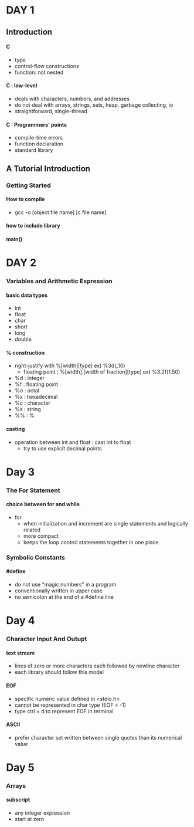 # DAY 1
## Introduction
#### C
- type
- control-flow constructions
- function: not nested
#### C : low-level
- deals with characters, numbers, and addresses
- do not deal with arrays, strings, sets, heap, garbage collecting, io
- straightforward, single-thread
#### C : Programmers' points
- compile-time errors
- function declaration
- standard library
## A Tutorial Introduction
### Getting Started
#### How to compile
- gcc -o [object file name] [c file name]
#### how to include library
#### main()
# DAY 2
### Variables and Arithmetic Expression
#### basic data types
- int
- float
- char
- short
- long
- double
#### % construction
- right-justify with %[width][type] ex) %3d(_10)
    - floating point : %[width].[width of fraction][type] ex) %3.2f(1.50)
- %d : integer
- %f : floating point
- %o : octal
- %x : hexadecimal
- %c : character
- %s : string
- %% : %
#### casting
- operation between int and float : cast int to float
    - try to use explicit decimal points
# Day 3
### The For Statement
#### choice between for and while
- for
    - when initialization and increment are single statements and logically related
    - more compact
    - keeps the loop control statements together in one place
### Symbolic Constants
#### #define
- do not use "magic numbers" in a program
- conventionally written in upper case
- no semicolon at the end of a #define line
# Day 4
### Character Input And Outupt
#### text stream
- lines of zero or more characters each followed by newline character
- each library should follow this model
#### EOF
- specific numeric value defined in <stdio.h>
- cannot be represented in char type (EOF = -1)
- type ctrl + d to represent EOF in terminal
#### ASCII
- prefer character set written between single quotes than its numerical value
# Day 5
### Arrays
#### subscript
- any integer expression
- start at zero
